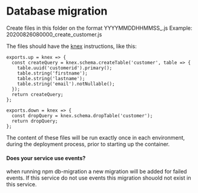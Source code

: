 # Database migration

Create files in this folder on the format
YYYYMMDDHHMMSS_<description>.js
Example: 20200826080000_create_customer.js

The files should have the [knex](http//knexjs.org) instructions, like this:

```
exports.up = knex => {
  const createQuery = knex.schema.createTable('customer', table => {
    table.uuid('customerid').primary();
    table.string('firstname');
    table.string('lastname');
    table.string('email').notNullable();
  });
  return createQuery;
};

exports.down = knex => {
  const dropQuery = knex.schema.dropTable('customer');
  return dropQuery;
};
```

The content of these files will be run exactly once in each environment, during the deployment process, prior to starting up the container.

#### Does your service use events?
when running npm db-migration a new migration will be added for failed events. 
If this service do not use events this migration shouold not exist in this service.
 
